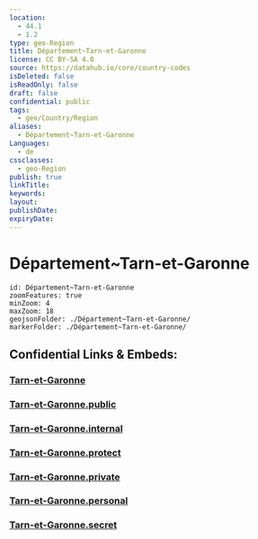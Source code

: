 ```yaml
---
location:
  - 44.1
  - 1.2
type: geo-Region
title: Département~Tarn-et-Garonne
license: CC BY-SA 4.0
source: https://datahub.io/core/country-codes
isDeleted: false
isReadOnly: false
draft: false
confidential: public
tags:
  - geo/Country/Region
aliases:
  - Département~Tarn-et-Garonne
Languages:
  - de
cssclasses:
  - geo-Region
publish: true
linkTitle:
keywords:
layout:
publishDate:
expiryDate:
---
```


# Département~Tarn-et-Garonne

```leaflet
id: Département~Tarn-et-Garonne
zoomFeatures: true 
minZoom: 4 
maxZoom: 18
geojsonFolder: ./Département~Tarn-et-Garonne/
markerFolder: ./Département~Tarn-et-Garonne/
```


## Confidential Links & Embeds: 

### [Tarn-et-Garonne](/_Standards/Earth/Continent/Europe/Europe~West/France/regions~France/Occitanie/departments~Occitanie/Tarn-et-Garonne.md) 

### [Tarn-et-Garonne.public](/_public/Earth/Continent/Europe/Europe~West/France/regions~France/Occitanie/departments~Occitanie/Tarn-et-Garonne.public.md) 

### [Tarn-et-Garonne.internal](/_internal/Earth/Continent/Europe/Europe~West/France/regions~France/Occitanie/departments~Occitanie/Tarn-et-Garonne.internal.md) 

### [Tarn-et-Garonne.protect](/_protect/Earth/Continent/Europe/Europe~West/France/regions~France/Occitanie/departments~Occitanie/Tarn-et-Garonne.protect.md) 

### [Tarn-et-Garonne.private](/_private/Earth/Continent/Europe/Europe~West/France/regions~France/Occitanie/departments~Occitanie/Tarn-et-Garonne.private.md) 

### [Tarn-et-Garonne.personal](/_personal/Earth/Continent/Europe/Europe~West/France/regions~France/Occitanie/departments~Occitanie/Tarn-et-Garonne.personal.md) 

### [Tarn-et-Garonne.secret](/_secret/Earth/Continent/Europe/Europe~West/France/regions~France/Occitanie/departments~Occitanie/Tarn-et-Garonne.secret.md)

